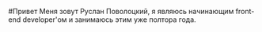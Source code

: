 #Привет
Меня зовут Руслан Поволоцкий, я являюсь начинающим front-end developer'ом и занимаюсь этим уже полтора года.
